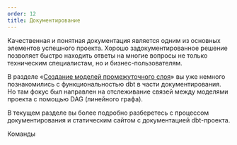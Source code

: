 ```yaml
---
order: 12
title: Документирование
---
```


Качественная и понятная документация является одним из основных элементов успешного проекта. Хорошо задокументированное решение позволяет быстро находить ответы на многие вопросы не только техническим специалистам, но и бизнес-пользователям.

В разделе «[Создание моделей промежуточного слоя](./sozdanie-modeley-promezhutochnogo-sloya-intermed#отслеживание-связей-между-моделями)» вы уже немного познакомились с функциональностью dbt в части документирования. Но там фокус был направлен на отслеживание связей между моделями проекта с помощью DAG (линейного графа).

В текущем разделе вы более подробно разберетесь с процессом документирования и статическим сайтом с документацией dbt-проекта.

Команды